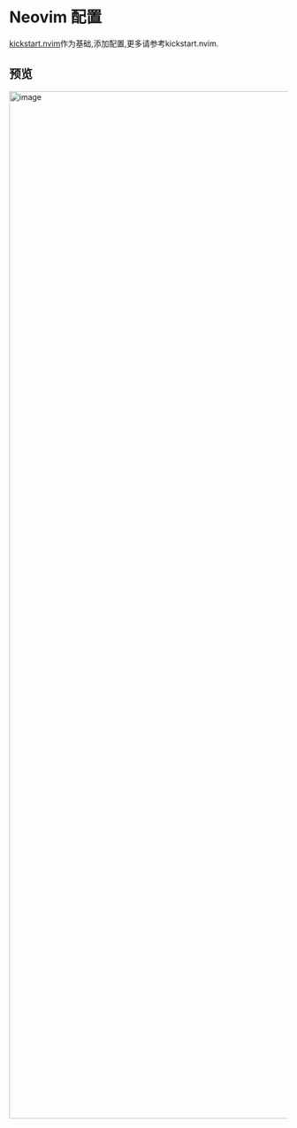# Neovim 配置

[kickstart.nvim](https://github.com/nvim-lua/kickstart.nvim)作为基础,添加配置,更多请参考kickstart.nvim.

## 预览

<img width="1858" alt="image" src="https://github.com/luobingme/.nvim/assets/62934849/d0308420-2923-4b48-bf1c-6aa33c008de5">
